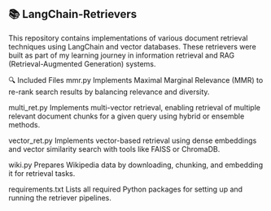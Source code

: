 ## 📚 LangChain-Retrievers

This repository contains implementations of various document retrieval techniques using LangChain and vector databases. These retrievers were built as part of my learning journey in information retrieval and RAG (Retrieval-Augmented Generation) systems.

🔍 Included Files
mmr.py
Implements Maximal Marginal Relevance (MMR) to re-rank search results by balancing relevance and diversity.

multi_ret.py
Implements multi-vector retrieval, enabling retrieval of multiple relevant document chunks for a given query using hybrid or ensemble methods.

vector_ret.py
Implements vector-based retrieval using dense embeddings and vector similarity search with tools like FAISS or ChromaDB.

wiki.py
Prepares Wikipedia data by downloading, chunking, and embedding it for retrieval tasks.

requirements.txt
Lists all required Python packages for setting up and running the retriever pipelines.
